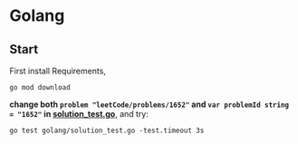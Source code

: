 # Golang

## Start

First install Requirements,
```shell
go mod download
```

**change both `problem "leetCode/problems/1652"` and `var problemId string = "1652"` in [solution_test.go](solution_test.go)**, and try:
```shell
go test golang/solution_test.go -test.timeout 3s
```